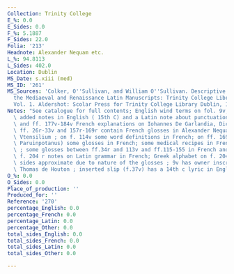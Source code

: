 ```yaml
---
Collection: Trinity College
E_%: 0.0
E_Sides: 0.0
F_%: 5.1887
F_Sides: 22.0
Folia: '213'
Headnote: Alexander Nequam etc.
L_%: 94.8113
L_Sides: 402.0
Location: Dublin
MS_Date: s.xiii (med)
MS_ID: '261'
MS_Sources: 'Colker, O''Sullivan, and William O''Sullivan. Descriptive Catalogue of
  the Mediaeval and Renaissance Latin Manuscripts: Trinity College Library Dublin.
  Vol. 1. Aldershot: Scolar Press for Trinity College Library Dublin, 1991.'
Notes: "See catalogue for full contents; English wind terms on fol. 9v; on 13v some\
  \ added notes in English ( 15th C) and a Latin note about punctuation;  ff. 14r-24r\
  \ and ff. 177v-184v French explanations on Iohannes De Garlandia, Dictionarius;\
  \ ff. 26r-33v and 157r-169r contain French glosses in Alexander Nequam\x92s De Nominius\
  \ Vtensilium ; on f. 114v some word definitions in French; on ff. 169v-177r (Adam\
  \ Paruinpotanus) some glosses in French; some medical recipes in French on f. 192v\
  \ ; some glosses between ff.34r and 113v and ff.115-155 in French and English ;\
  \ f. 204 r notes on Latin grammar in French; Greek alphabet on f. 204v; total French\
  \ sides approximate due to nature of the glosses ; 9v has owner inscription for\
  \ Thomas de Houton ; inserted slip (f.37v) has a 14th c lyric in English"
O_%: 0.0
O_Sides: 0.0
Place_of_production: ''
Produced_for: ''
Reference: '270'
percentage_English: 0.0
percentage_French: 0.0
percentage_Latin: 0.0
percentage_Other: 0.0
total_sides_English: 0.0
total_sides_French: 0.0
total_sides_Latin: 0.0
total_sides_Other: 0.0

---
```

